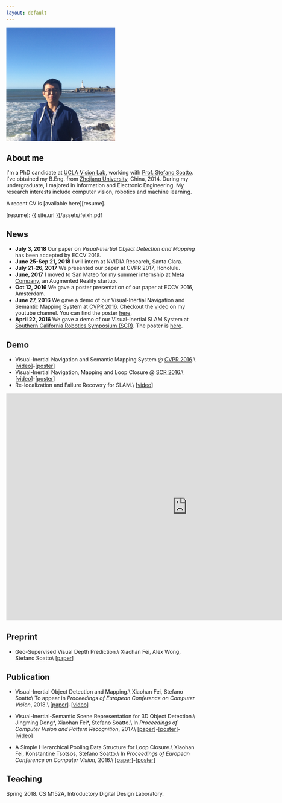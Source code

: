 ```yaml
---
layout: default
---
```

<script type="text/javascript" src="http://cdn.mathjax.org/mathjax/latest/MathJax.js?config=TeX-AMS-MML_HTMLorMML"></script>

<!-- <center> -->
<img src="images/profile_small.png" alt="Smiley face" >
<!-- </center> -->

## About me
I'm a PhD candidate at [UCLA Vision Lab][about_visionlab], working with [Prof. Stefano Soatto][about_ss]. I\'ve obtained my B.Eng. from [Zhejiang University][about_zju], China, 2014. During my undergraduate, I majored in Information and Electronic Engineering. My research interests include computer vision, robotics and machine learning.

A recent CV is [available here][resume].

[resume]: {{ site.url }}/assets/feixh.pdf

[about_zju]: http://www.zju.edu.cn/english/
[about_ucla]: http://www.ucla.edu
[about_ss]: http://www.cs.ucla.edu/~soatto/
[about_visionlab]: http://vision.ucla.edu

<!--
<center>
<iframe width="560" height="315" src="https://www.youtube.com/embed/tbxQUXdiXKo" frameborder="0" allowfullscreen></iframe>
</center>
-->


## News
- **July 3, 2018** Our paper on *Visual-Inertial Object Detection and Mapping* has been accepted by ECCV 2018.
- **June 25-Sep 21, 2018** I will intern at NVIDIA Research, Santa Clara.
- **July 21-26, 2017** We presented our paper at CVPR 2017, Honolulu.
- **June, 2017** I moved to San Mateo for my summer internship at [Meta Company](https://www.metavision.com/), an Augmented Reality startup.
- **Oct 12, 2016** We gave a poster presentation of our paper at ECCV 2016, Amsterdam.
- **June 27, 2016** We gave a demo of our Visual-Inertial Navigation and Semantic Mapping System at [CVPR 2016](http://cvpr2016.thecvf.com/program/demos). Checkout the [video][cvpr16_demo_video] on my youtube channel. You can find the poster [here][cvpr16_demo_poster].
- **April 22, 2016** We gave a demo of our Visual-Inertial SLAM System at [Southern California Robotics Symposium (SCR)](http://socal-robotics.org/index.html). The poster is [here][poster_scr16_demo].

## Demo

- Visual-Inertial Navigation and Semantic Mapping System @ [CVPR 2016](http://cvpr2016.thecvf.com/program/demos).\\
  \[[video][cvpr16_demo_video]\]-\[[poster][cvpr16_demo_poster]\]
- Visual-Inertial Navigation, Mapping and Loop Closure @ [SCR 2016](http://socal-robotics.org/index.html).\\
  \[[video][video_vio_more]\]-\[[poster][poster_scr16_demo]\]
- Re-localization and Failure Recovery for SLAM.\\
  \[[video][video_relocalization]\]
  
<iframe width="960" height="600" src="https://www.youtube.com/embed/TZTriqQm6nU" frameborder="0" allow="autoplay; encrypted-media" allowfullscreen></iframe>

## Preprint

- Geo-Supervised Visual Depth Prediction.\\
    Xiaohan Fei, Alex Wong, Stefano Soatto\\
    \[[paper][sigl_paper]\]

<!-- SIGL -->
[sigl_paper]: invalid


## Publication

- Visual-Inertial Object Detection and Mapping.\\
    Xiaohan Fei, Stefano Soatto\\
    To appear in *Proceedings of European Conference on Computer Vision*, 2018.\\
    \[[paper][eccv18_paper]\]-\[[video][eccv18_video]\]

- Visual-Inertial-Semantic Scene Representation for 3D Object Detection.\\
    Jingming Dong\*, Xiaohan Fei\*, Stefano Soatto.\\
    In *Proceedings of Computer Vision and Pattern Recognition*, 2017.\\
    \[[paper][cvpr17_paper]\]-\[[poster][cvpr17_poster]\]-\[[video][cvpr17_video]\]

- A Simple Hierarchical Pooling Data Structure for Loop Closure.\\
    Xiaohan Fei, Konstantine Tsotsos, Stefano Soatto.\\
    In *Proceedings of European Conference on Computer Vision*, 2016.\\
    \[[paper][eccv16_paper]\]-\[[poster][eccv16_poster]\]


<!-- ECCV18 -->
[eccv18_paper]: https://www.dropbox.com/s/benghuv5tn5vqt6/eccv18_paper.pdf?dl=0
[eccv18_video]: https://youtu.be/TZTriqQm6nU

<!-- CVPR16 -->
[cvpr16_demo_video]: https://youtu.be/Rt2jdurowfE
[cvpr16_demo_poster]: https://www.dropbox.com/s/2c33vatb2lnoz0z/cvpr16_demo_poster.pdf?dl=0

<!-- CVPR17 -->
[cvpr17_paper]: https://www.dropbox.com/s/g0ro1rddqnbsubt/cvpr17_paper.pdf?dl=0
[cvpr17_poster]: https://www.dropbox.com/s/0phis714b5pnagk/cvpr17_poster.pdf?dl=0
[cvpr17_video]: https://youtu.be/tbxQUXdiXKo

<!-- ECCV16 -->
[eccv16_paper]: https://www.dropbox.com/s/as0py1swfm64m4k/eccv16_paper.pdf?dl=0
[eccv16_poster]: https://www.dropbox.com/s/duxxtuplq9gxfea/eccv16_poster.pdf?dl=0

<!-- SCR16 -->
[poster_scr16_demo]: https://www.dropbox.com/s/9rwdfw0c4kserkn/scr16_demo_poster.pdf?dl=0
[video_vio_more]: https://www.youtube.com/watch?v=H7mODetStyo

<!-- other -->
[video_relocalization]: https://youtu.be/oQKnOHGkwTIh
[video_pgo]: https://youtu.be/-sbvl6gCwgQ
[video_cooperative_mapping]: https://youtu.be/iicbK45IzLI

## Teaching
Spring 2018. CS M152A, Introductory Digital Design Laboratory.

<!-- google analytics -->
<script>
(function(i,s,o,g,r,a,m){i['GoogleAnalyticsObject']=r;i[r]=i[r]||function(){
 (i[r].q=i[r].q||[]).push(arguments)},i[r].l=1*new Date();a=s.createElement(o),
 m=s.getElementsByTagName(o)[0];a.async=1;a.src=g;m.parentNode.insertBefore(a,m)
 })(window,document,'script','https://www.google-analytics.com/analytics.js','ga');

ga('create', 'UA-81854305-1', 'auto');
ga('send', 'pageview');

</script>
